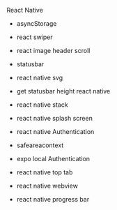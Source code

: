 React Native

- asyncStorage
- react swiper
- react image header scroll
- statusbar
- react native svg
- get statusbar height react native 
- react native stack
- react native splash screen
- react native Authentication

- safeareacontext
- expo local Authentication
- react native top tab
- react native webview
- react native progress bar
